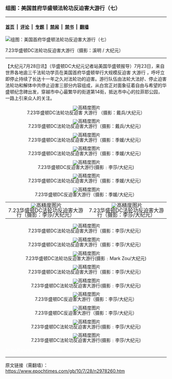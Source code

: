 ### 组图：美国首府华盛顿法轮功反迫害大游行（七）

---

#### [首页](../../../..?n2978260) &nbsp;|&nbsp; [评论](../../../../../epoch-comment?n2978260) &nbsp;|&nbsp; [专题](../../../../../epoch-special?n2978260) &nbsp;|&nbsp; [禁闻](../../../../../epoch-news?n2978260) &nbsp;|&nbsp; [禁书](../../../../../books?n2978260) &nbsp;|&nbsp; [翻墙](https://github.com/gfw-breaker/nogfw/blob/master/README.md?n2978260)


<div><img alt="组图：美国首府华盛顿法轮功反迫害大游行（七）" class="attachment-djy_600_400 size-djy_600_400 wp-post-image" src="https://i.epochtimes.com/assets/uploads/2010/07/1007271336201160-600x400.jpg"/>
<div class="caption">
 <p>
  7.23华盛顿DC法轮功反迫害大游行（摄影：溪明 / 大纪元）
 </p>
</div></div><hr/><div class="post_content" id="artbody" itemprop="articleBody">
 <!-- article content begin -->
 <p>
  【大纪元7月28日讯】（华盛顿DC大纪元记者站美国华盛顿报导）7月23日，来自世界各地逾三千法轮功学员在美国首府华盛顿举行大规模反迫害
  <ok href="https://www.epochtimes.com/gb/tag/%E5%A4%A7%E6%B8%B8%E8%A1%8C.html">
   大游行
  </ok>
  ，呼吁立即停止持续了长达十一年之久对法轮功的迫害。游行队伍由法轮大法好、停止迫害法轮功和解体中共停止迫害三部分内容组成，从白宫正对面象征着自由与希望的华盛顿纪念碑出发，穿越市中心最繁华的街道第14街，抵达市中心的拉菲耶公园，一路上引来众人的关注。
 </p>
 <p>
  <!--image v 1.0-->
 </p>
 <div style="line-height: 90%; text-align: center;">
  <ok href=" https://i.epochtimes.com/assets/uploads/2011/11/1007272350121160-450x299.jpg" rel="noreferrer noopener" target="_blank">
   <img alt="" class="size-medium wp-image-7656637" src="https://i.epochtimes.com/assets/uploads/2011/11/1007272350121160-450x299.jpg" title=""/>
  </ok>
  <img alt="高精度图片" border="0" src="//www.epochtimes.com/images/highRes.jpg"/>
  <br/>
  <span class="bn12">
   7.23华盛顿DC法轮功反迫害
   <ok href="https://www.epochtimes.com/gb/tag/%E5%A4%A7%E6%B8%B8%E8%A1%8C.html">
    大游行
   </ok>
   （摄影：戴兵/大纪元）
  </span>
 </div>
 <p>
  <!-- -->
 </p>
 <p>
  <!--image v 1.0-->
 </p>
 <div style="line-height: 90%; text-align: center;">
  <ok href=" https://i.epochtimes.com/assets/uploads/2011/11/1007272350131160-450x299.jpg" rel="noreferrer noopener" target="_blank">
   <img alt="" class="size-medium wp-image-7656638" src="https://i.epochtimes.com/assets/uploads/2011/11/1007272350131160-450x299.jpg" title=""/>
  </ok>
  <img alt="高精度图片" border="0" src="//www.epochtimes.com/images/highRes.jpg"/>
  <br/>
  <span class="bn12">
   7.23华盛顿DC法轮功反迫害大游行（摄影：戴兵/大纪元）
  </span>
 </div>
 <p>
  <!-- -->
 </p>
 <p>
  <!--image v 1.0-->
 </p>
 <div style="line-height: 90%; text-align: center;">
  <ok href=" https://i.epochtimes.com/assets/uploads/2011/11/1007271436091160-450x332.jpg" rel="noreferrer noopener" target="_blank">
   <img alt="" class="size-medium wp-image-7656639" src="https://i.epochtimes.com/assets/uploads/2011/11/1007271436091160-450x332.jpg" title=""/>
  </ok>
  <img alt="高精度图片" border="0" src="//www.epochtimes.com/images/highRes.jpg"/>
  <br/>
  <span class="bn12">
   7.23华盛顿DC法轮功反迫害大游行（摄影：季媛/大纪元）
  </span>
 </div>
 <p>
  <!-- -->
 </p>
 <p>
  <!--image v 1.0-->
 </p>
 <div style="line-height: 90%; text-align: center;">
  <ok href=" https://i.epochtimes.com/assets/uploads/2011/11/1007271436101160-450x310.jpg" rel="noreferrer noopener" target="_blank">
   <img alt="" class="size-medium wp-image-7656640" src="https://i.epochtimes.com/assets/uploads/2011/11/1007271436101160-450x310.jpg" title=""/>
  </ok>
  <img alt="高精度图片" border="0" src="//www.epochtimes.com/images/highRes.jpg"/>
  <br/>
  <span class="bn12">
   7.23华盛顿DC法轮功反迫害大游行（摄影：季媛/大纪元）
  </span>
 </div>
 <p>
  <!-- -->
 </p>
 <p>
  <!--image v 1.0-->
 </p>
 <div style="line-height: 90%; text-align: center;">
  <ok href=" https://i.epochtimes.com/assets/uploads/2011/11/1007272159091160-450x316.jpg" rel="noreferrer noopener" target="_blank">
   <img alt="" class="size-medium wp-image-7656641" src="https://i.epochtimes.com/assets/uploads/2011/11/1007272159091160-450x316.jpg" title=""/>
  </ok>
  <img alt="高精度图片" border="0" src="//www.epochtimes.com/images/highRes.jpg"/>
  <br/>
  <span class="bn12">
   7.23华盛顿DC反迫害大游行(摄影﹕李莎/大纪元)
  </span>
 </div>
 <p>
  <!-- -->
 </p>
 <p>
  <!--image v 1.0-->
 </p>
 <div style="line-height: 90%; text-align: center;">
  <ok href=" https://i.epochtimes.com/assets/uploads/2011/11/1007271436111160-450x304.jpg" rel="noreferrer noopener" target="_blank">
   <img alt="" class="size-medium wp-image-7656642" src="https://i.epochtimes.com/assets/uploads/2011/11/1007271436111160-450x304.jpg" title=""/>
  </ok>
  <img alt="高精度图片" border="0" src="//www.epochtimes.com/images/highRes.jpg"/>
  <br/>
  <span class="bn12">
   7.23华盛顿DC法轮功反迫害大游行（摄影：季媛/大纪元）
  </span>
 </div>
 <p>
  <!-- -->
 </p>
 <p>
  <!--image v 1.0-->
 </p>
 <div style="line-height: 90%; text-align: center;">
  <ok href=" https://i.epochtimes.com/assets/uploads/2011/11/1007271436121160-450x309.jpg" rel="noreferrer noopener" target="_blank">
   <img alt="" class="size-medium wp-image-7656643" src="https://i.epochtimes.com/assets/uploads/2011/11/1007271436121160-450x309.jpg" title=""/>
  </ok>
  <img alt="高精度图片" border="0" src="//www.epochtimes.com/images/highRes.jpg"/>
  <br/>
  <span class="bn12">
   7.23华盛顿DC反迫害大游行（摄影：季媛/大纪元）
  </span>
 </div>
 <p>
  <!-- -->
 </p>
 <p>
  <!--image v 1.0-->
 </p>
 <table align="center" border="0">
  <tr valign="top">
   <td>
    <div style="line-height: 90%; text-align: center;">
     <ok href=" https://i.epochtimes.com/assets/uploads/2011/11/1007271405541160.jpg" rel="noreferrer noopener" target="_blank">
      <img alt="" class="size-medium wp-image-7656644" src="https://i.epochtimes.com/assets/uploads/2011/11/1007271405541160.jpg" title=""/>
     </ok>
     <img alt="高精度图片" border="0" src="//www.epochtimes.com/images/highRes.jpg"/>
     <br/>
     <span class="bn12">
      7.23华盛顿DC法轮功反迫害大游行（摄影：李莎/大纪元）
     </span>
    </div>
   </td>
   <td>
    <div style="line-height: 90%; text-align: center;">
     <ok href=" https://i.epochtimes.com/assets/uploads/2011/11/1007271405551160.jpg" rel="noreferrer noopener" target="_blank">
      <img alt="" class="size-medium wp-image-7656645" src="https://i.epochtimes.com/assets/uploads/2011/11/1007271405551160.jpg" title=""/>
     </ok>
     <img alt="高精度图片" border="0" src="//www.epochtimes.com/images/highRes.jpg"/>
     <br/>
     <span class="bn12">
      7.23华盛顿DC法轮功反迫害大游行（摄影：李莎/大纪元）
     </span>
    </div>
   </td>
  </tr>
 </table>
 <p>
  <!-- -->
 </p>
 <p>
  <!--image v 1.0-->
 </p>
 <div style="line-height: 90%; text-align: center;">
  <ok href=" https://i.epochtimes.com/assets/uploads/2011/11/1007271354591160-450x300.jpg" rel="noreferrer noopener" target="_blank">
   <img alt="" class="size-medium wp-image-7656646" src="https://i.epochtimes.com/assets/uploads/2011/11/1007271354591160-450x300.jpg" title=""/>
  </ok>
  <img alt="高精度图片" border="0" src="//www.epochtimes.com/images/highRes.jpg"/>
  <br/>
  <span class="bn12">
   7.23华盛顿DC法轮功反迫害大游行（摄影：李莎/大纪元）
  </span>
 </div>
 <p>
  <!-- -->
 </p>
 <p>
  <!--image v 1.0-->
 </p>
 <div style="line-height: 90%; text-align: center;">
  <ok href=" https://i.epochtimes.com/assets/uploads/2011/11/1007271355001160-450x299.jpg" rel="noreferrer noopener" target="_blank">
   <img alt="" class="size-medium wp-image-7656647" src="https://i.epochtimes.com/assets/uploads/2011/11/1007271355001160-450x299.jpg" title=""/>
  </ok>
  <img alt="高精度图片" border="0" src="//www.epochtimes.com/images/highRes.jpg"/>
  <br/>
  <span class="bn12">
   7.23华盛顿DC法轮功反迫害大游行（摄影：李莎/大纪元）
  </span>
 </div>
 <p>
  <!-- -->
 </p>
 <p>
  <!--image v 1.0-->
 </p>
 <div style="line-height: 90%; text-align: center;">
  <ok href=" https://i.epochtimes.com/assets/uploads/2011/11/1007280808201160-450x300.jpg" rel="noreferrer noopener" target="_blank">
   <img alt="" class="size-medium wp-image-7656648" src="https://i.epochtimes.com/assets/uploads/2011/11/1007280808201160-450x300.jpg" title=""/>
  </ok>
  <img alt="高精度图片" border="0" src="//www.epochtimes.com/images/highRes.jpg"/>
  <br/>
  <span class="bn12">
   7.23华盛顿DC法轮功反迫害大游行(摄影﹕Mark Zou/大纪元)
  </span>
 </div>
 <p>
  <!-- -->
 </p>
 <p>
  <!--image v 1.0-->
 </p>
 <div style="line-height: 90%; text-align: center;">
  <ok href=" https://i.epochtimes.com/assets/uploads/2011/11/1007271355021160-450x300.jpg" rel="noreferrer noopener" target="_blank">
   <img alt="" class="size-medium wp-image-7656649" src="https://i.epochtimes.com/assets/uploads/2011/11/1007271355021160-450x300.jpg" title=""/>
  </ok>
  <img alt="高精度图片" border="0" src="//www.epochtimes.com/images/highRes.jpg"/>
  <br/>
  <span class="bn12">
   7.23华盛顿DC法轮功反迫害大游行（摄影：李莎/大纪元）
  </span>
 </div>
 <p>
  <!-- -->
 </p>
 <p>
  <!--image v 1.0-->
 </p>
 <div style="line-height: 90%; text-align: center;">
  <ok href=" https://i.epochtimes.com/assets/uploads/2011/11/1007271501201160-450x300.jpg" rel="noreferrer noopener" target="_blank">
   <img alt="" class="size-medium wp-image-7656650" src="https://i.epochtimes.com/assets/uploads/2011/11/1007271501201160-450x300.jpg" title=""/>
  </ok>
  <img alt="高精度图片" border="0" src="//www.epochtimes.com/images/highRes.jpg"/>
  <br/>
  <span class="bn12">
   7.23华盛顿DC法轮功反迫害大游行(摄影﹕李莎/大纪元)
  </span>
 </div>
 <p>
  <!-- -->
 </p>
 <p>
  <!--image v 1.0-->
 </p>
 <div style="line-height: 90%; text-align: center;">
  <ok href=" https://i.epochtimes.com/assets/uploads/2011/11/1007272151151160-450x292.jpg" rel="noreferrer noopener" target="_blank">
   <img alt="" class="size-medium wp-image-7656651" src="https://i.epochtimes.com/assets/uploads/2011/11/1007272151151160-450x292.jpg" title=""/>
  </ok>
  <img alt="高精度图片" border="0" src="//www.epochtimes.com/images/highRes.jpg"/>
  <br/>
  <span class="bn12">
   7.23华盛顿DC反迫害大游行（摄影：李莎/大纪元）
  </span>
 </div>
 <p>
  <!-- -->
 </p>
 <p>
  <!--image v 1.0-->
 </p>
 <div style="line-height: 90%; text-align: center;">
  <ok href=" https://i.epochtimes.com/assets/uploads/2011/11/1007272151141160-450x323.jpg" rel="noreferrer noopener" target="_blank">
   <img alt="" class="size-medium wp-image-7656652" src="https://i.epochtimes.com/assets/uploads/2011/11/1007272151141160-450x323.jpg" title=""/>
  </ok>
  <img alt="高精度图片" border="0" src="//www.epochtimes.com/images/highRes.jpg"/>
  <br/>
  <span class="bn12">
   7.23华盛顿DC反迫害大游行（摄影：李莎/大纪元）
  </span>
 </div>
 <p>
  <!-- -->
 </p>
 <p>
  <!--image v 1.0-->
 </p>
 <div style="line-height: 90%; text-align: center;">
  <ok href=" https://i.epochtimes.com/assets/uploads/2011/11/1007271501211160-450x300.jpg" rel="noreferrer noopener" target="_blank">
   <img alt="" class="size-medium wp-image-7656653" src="https://i.epochtimes.com/assets/uploads/2011/11/1007271501211160-450x300.jpg" title=""/>
  </ok>
  <img alt="高精度图片" border="0" src="//www.epochtimes.com/images/highRes.jpg"/>
  <br/>
  <span class="bn12">
   7.23华盛顿DC法轮功反迫害大游行(摄影﹕李莎/大纪元)
  </span>
 </div>
 <p>
  <!-- -->
 </p>
 <p>
  <!--image v 1.0-->
 </p>
 <div style="line-height: 90%; text-align: center;">
  <ok href=" https://i.epochtimes.com/assets/uploads/2011/11/1007271501221160-450x300.jpg" rel="noreferrer noopener" target="_blank">
   <img alt="" class="size-medium wp-image-7656654" src="https://i.epochtimes.com/assets/uploads/2011/11/1007271501221160-450x300.jpg" title=""/>
  </ok>
  <img alt="高精度图片" border="0" src="//www.epochtimes.com/images/highRes.jpg"/>
  <br/>
  <span class="bn12">
   7.23华盛顿DC法轮功反迫害大游行(摄影﹕李莎/大纪元)
  </span>
 </div>
 <p>
  <!-- -->
 </p>
 <p>
  <font color="#ffffff">
   (http://www.dajiyuan.com)
  </font>
 </p>
 <!-- article content end -->
 <div id="below_article_ad">
 </div>
</div>


---

原文链接（需翻墙）：https://www.epochtimes.com/gb/10/7/28/n2978260.htm